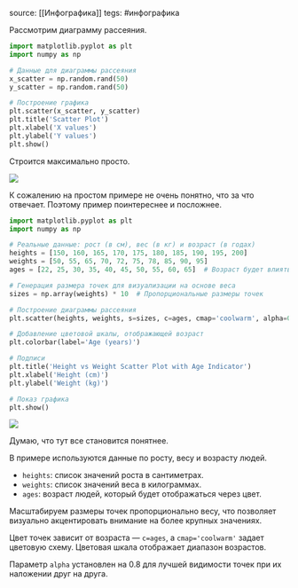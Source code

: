 source: [[Инфографика]]
tegs: #инфографика

Рассмотрим диаграмму рассеяния.

```python
import matplotlib.pyplot as plt
import numpy as np

# Данные для диаграммы рассеяния
x_scatter = np.random.rand(50)
y_scatter = np.random.rand(50)

# Построение графика
plt.scatter(x_scatter, y_scatter)
plt.title('Scatter Plot')
plt.xlabel('X values')
plt.ylabel('Y values')
plt.show()
```

Строится максимально просто.

![](https://ucarecdn.com/da8de352-14f3-4b27-9360-dc344fb7aa51/)

К сожалению на простом примере не очень понятно, что за что отвечает. Поэтому пример поинтереснее и посложнее.

```python
import matplotlib.pyplot as plt
import numpy as np

# Реальные данные: рост (в см), вес (в кг) и возраст (в годах)
heights = [150, 160, 165, 170, 175, 180, 185, 190, 195, 200]
weights = [50, 55, 65, 70, 72, 75, 78, 85, 90, 95]
ages = [22, 25, 30, 35, 40, 45, 50, 55, 60, 65]  # Возраст будет влиять на цвет

# Генерация размера точек для визуализации на основе веса
sizes = np.array(weights) * 10  # Пропорциональные размеры точек

# Построение диаграммы рассеяния
plt.scatter(heights, weights, s=sizes, c=ages, cmap='coolwarm', alpha=0.8)

# Добавление цветовой шкалы, отображающей возраст
plt.colorbar(label='Age (years)')

# Подписи
plt.title('Height vs Weight Scatter Plot with Age Indicator')
plt.xlabel('Height (cm)')
plt.ylabel('Weight (kg)')

# Показ графика
plt.show()
```

![](https://ucarecdn.com/2835c229-9fe0-46e7-b335-7210419c9429/)

Думаю, что тут все становится понятнее.

В примере используются данные по росту, весу и возрасту людей.

- `heights`: список значений роста в сантиметрах.
- `weights`: список значений веса в килограммах.
- `ages`: возраст людей, который будет отображаться через цвет.

Масштабируем размеры точек пропорционально весу, что позволяет визуально акцентировать внимание на более крупных значениях.

Цвет точек зависит от возраста — `c=ages`, а `cmap='coolwarm'` задает цветовую схему. Цветовая шкала отображает диапазон возрастов.

Параметр `alpha` установлен на 0.8 для лучшей видимости точек при их наложении друг на друга.